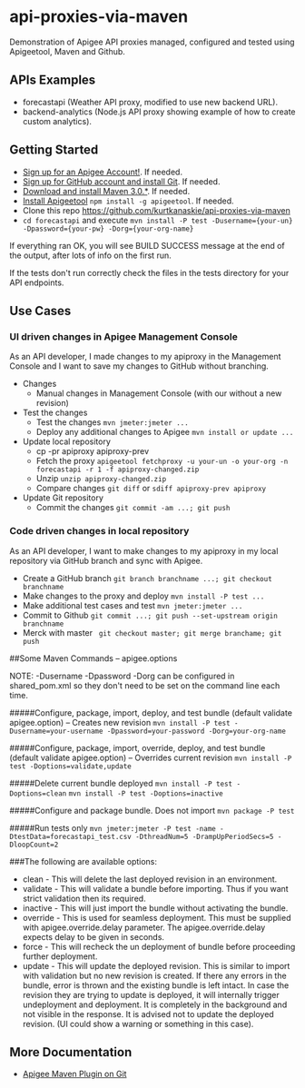 # api-proxies-via-maven
Demonstration of Apigee API proxies managed, configured and tested using Apigeetool, Maven and Github.

## APIs Examples
* forecastapi (Weather API proxy, modified to use new backend URL).
* backend-analytics (Node.js API proxy showing example of how to create custom analytics).

## Getting Started
* [Sign up for an Apigee Account!](https://accounts.apigee.com/accounts/sign_up). If needed.
* [Sign up for GitHub account and install Git](https://github.com). If needed.
* [Download and install Maven 3.0.*](http://maven.apache.org/download.cgi). If needed.
* [Install Apigeetool](https://github.com/apigee/apigeetool-node) ```npm install -g apigeetool```. If needed.
* Clone this repo https://github.com/kurtkanaskie/api-proxies-via-maven
* ```cd forecastapi``` and execute ```mvn install -P test -Dusername={your-un} -Dpassword={your-pw} -Dorg={your-org-name}```

If everything ran OK, you will see BUILD SUCCESS message at the end of the output, after lots of info on the first run.

If the tests don't run correctly check the files in the tests directory for your API endpoints.

## Use Cases

### UI driven changes in Apigee Management Console
As an API developer, I made changes to my apiproxy in the Management Console and I want to save my changes to GitHub without branching.

- Changes
	* Manual changes in Management Console (with our without a new revision)
- Test the changes
	* Test the changes ```mvn jmeter:jmeter ...```
	* Deploy any additional changes to Apigee ```mvn install or update ...```
- Update local repository
	* cp -pr apiproxy apiproxy-prev
	* Fetch the proxy ```apigeetool fetchproxy -u your-un -o your-org -n forecastapi -r 1 -f apiproxy-changed.zip```
	* Unzip ```unzip apiproxy-changed.zip```
	* Compare changes ```git diff``` or ```sdiff apiproxy-prev apiproxy```
- Update Git repository
	* Commit the changes ```git commit -am ...; git push```

### Code driven changes in local repository
As an API developer, I want to make changes to my apiproxy in my local repository via GitHub branch and sync with Apigee.
- Create a GitHub branch ```git branch branchname ...; git checkout branchname```
- Make changes to the proxy and deploy ```mvn install -P test ...```
- Make additional test cases and test ```mvn jmeter:jmeter ...```
- Commit to Github ```git commit ...; git push --set-upstream origin branchname```
- Merck with master ``` git checkout master; git merge branchame; git push```


##Some Maven Commands – apigee.options

NOTE: -Dusername -Dpassword -Dorg can be configured in shared_pom.xml so they don't need to be set on the command line each time.

#####Configure, package, import, deploy, and test bundle (default validate apigee.option) – Creates new revision
```mvn install -P test -Dusername=your-username -Dpassword=your-password -Dorg=your-org-name``` 

#####Configure, package, import, override, deploy, and test bundle (default validate apigee.option) – Overrides current revision
```mvn install -P test -Doptions=validate,update```

#####Delete current bundle deployed
```mvn install -P test -Doptions=clean```
```mvn install -P test -Doptions=inactive```

#####Configure and package bundle. Does not import
```mvn package -P test```

#####Run tests only
```mvn jmeter:jmeter -P test -name -DtestData=forecastapi_test.csv -DthreadNum=5 -DrampUpPeriodSecs=5 -DloopCount=2```


###The following are available options:
* clean - This will delete the last deployed revision in an environment.
* validate - This will validate a bundle before importing. Thus if you want strict validation then its required.
* inactive - This will just import the bundle without activating the bundle.
* override - This is used for seamless deployment. This must be supplied with apigee.override.delay parameter. The apigee.override.delay expects delay to be given in seconds.
* force - This will recheck the un deployment of bundle before proceeding further deployment.
* update - This will update the deployed revision. This is similar to import with validation but no new revision is created. If there any errors in the bundle, error is thrown and the existing bundle is left intact. In case the revision they are trying to update is deployed, it will internally trigger undeployment and deployment. It is completely in the background and not visible in the response. It is advised not to update the deployed revision. (UI could show a warning or something in this case).

## More Documentation
* [Apigee Maven Plugin on Git](https://github.com/apigee/apigee-deploy-maven-plugin)


